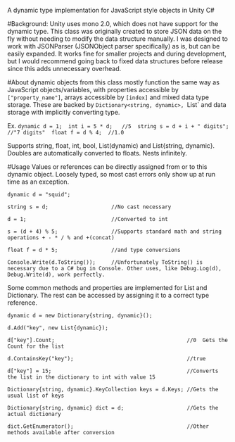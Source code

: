 A dynamic type implementation for JavaScript style objects in Unity C# 

#Background:
Unity uses mono 2.0, which does not have support for the dynamic type.
This class was originally created to store JSON data on the fly without needing to modify the data structure manually. I was designed to work with JSONParser (JSONObject parser specifically) as is, but can be easily expanded.
It works fine for smaller projects and during development, but I would recommend going back to fixed data structures before release since this adds unnecessary overhead.

 
#About
dynamic objects from this class mostly function the same way as JavaScript objects/variables, with properties accessible by `["property_name"]`, arrays accessible by `[index]` and mixed data type storage. These are backed by `Dictionary<string, dynamic>, `List<dynamic>` and data storage with implicitly converting type.

Ex. 
`dynamic d = 1; 
int i = 5 * d;   //5 
string s = d + i + " digits"; //"7 digits" 
float f = d % 4;  //1.0`
 
Supports string, float, int, bool, List(dynamic) and List{string, dynamic}. Doubles are automatically converted to floats. Nests infinitely. 

#Usage 
Values or references can be directly assigned from or to this dynamic object. Loosely typed, so most cast errors only show up at run time as an exception. 

    dynamic d = "squid"; 
	
    string s = d;                    //No cast necessary 
	
    d = 1;                           //Converted to int 
	
    s = (d + 4) % 5;                 //Supports standard math and string operations + - * / % and +(concat) 
	
    float f = d * 5;                 //and type conversions 
	
    Console.Write(d.ToString());     //Unfortunately ToString() is necessary due to a C# bug in Console. Other uses, like Debug.Log(d), Debug.Write(d), work perfectly. 
	
 
Some common methods and properties are implemented for List and Dictionary. The rest can be accessed by assigning it to a correct type reference. 

	dynamic d = new Dictionary{string, dynamic}();  
	
	d.Add("key", new List{dynamic});           
	
	d["key"].Count;                                          //0  Gets the Count for the list 
	
	d.ContainsKey("key");                                    //true 
	
	d["key"] = 15;                                           //Converts the list in the dictionary to int with value 15 
	
	Dictionary{string, dynamic}.KeyCollection keys = d.Keys; //Gets the usual list of keys 
	
	Dictionary{string, dynamic} dict = d;                    //Gets the actual dictionary 
	
	dict.GetEnumerator();                                    //Other methods available after conversion 